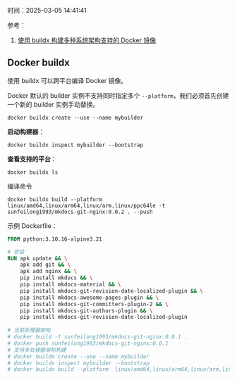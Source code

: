 时间：2025-03-05 14:41:41

参考：

1. [使用 buildx 构建多种系统架构支持的 Docker 镜像](http://dockeradv.baoshu.red/buildx/multi-arch-images.html)


## Docker buildx

使用 buildx 可以跨平台编译 Docker 镜像。

Docker 默认的 builder 实例不支持同时指定多个 `--platform`，我们必须首先创建一个新的 builder 实例手动替换。

```shell
docker buildx create --use --name mybuilder
```

**启动构建器**：

```shell
docker buildx inspect mybuilder --bootstrap  
```

**查看支持的平台**：

```shell
docker buildx ls
```

编译命令

```shell
docker buildx build --platform  linux/amd64,linux/arm64,linux/arm,linux/ppc64le -t sunfeilong1993/mkdocs-git-nginx:0.0.2 . --push
```

示例 Dockerfile：

```Dockerfile
FROM python:3.10.16-alpine3.21

# 安装
RUN apk update && \
    apk add git && \
    apk add nginx && \
    pip install mkdocs && \
    pip install mkdocs-material && \
    pip install mkdocs-git-revision-date-localized-plugin && \
    pip install mkdocs-awesome-pages-plugin && \
    pip install mkdocs-git-committers-plugin-2 && \
    pip install mkdocs-git-authors-plugin && \
    pip install mkdocs-git-revision-date-localized-plugin
    
# 当前处理器架构
# docker build -t sunfeilong1993/mkdocs-git-nginx:0.0.1 .
# docker push sunfeilong1993/mkdocs-git-nginx:0.0.1
# 支持多处理器架构构建
# docker buildx create --use --name mybuilder
# docker buildx inspect mybuilder --bootstrap
# docker buildx build --platform  linux/amd64,linux/arm64,linux/arm,linux/ppc64le -t sunfeilong1993/mkdocs-git-nginx:0.0.2 . --push
```